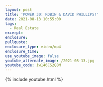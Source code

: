 ```yaml
---
layout: post
title: 'POWER 30: ROBIN & DAVID PHILLIPS!'
date: 2021-08-13 10:55:00
tags:
  - Real Estate
excerpt:
enclosure:
pullquote:
enclosure_type: video/mp4
enclosure_time:
use_youtube_image: false
youtube_alternate_image: /2021-08-13.jpg
youtube_code: iw146CS2Q8M
---
```

{% include youtube.html %}
